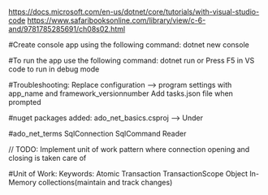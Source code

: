 https://docs.microsoft.com/en-us/dotnet/core/tutorials/with-visual-studio-code
https://www.safaribooksonline.com/library/view/c-6-and/9781785285691/ch08s02.html

#Create console app using the following command:
dotnet new console

#To run the app use the following command:
dotnet run or Press F5 in VS code to run in debug mode

#Troubleshooting:
Replace configuration --> program settings with app_name and framework_versionnumber
Add tasks.json file when prompted

#nuget packages added:
ado_net_basics.csproj --> Under <ItemGroup>

#ado_net_terms
SqlConnection
SqlCommand
Reader


// TODO:
Implement unit of work pattern where connection opening and closing is taken care of


#Unit of Work:
Keywords:
Atomic
Transaction
TransactionScope Object
In-Memory collections(maintain and track changes)

